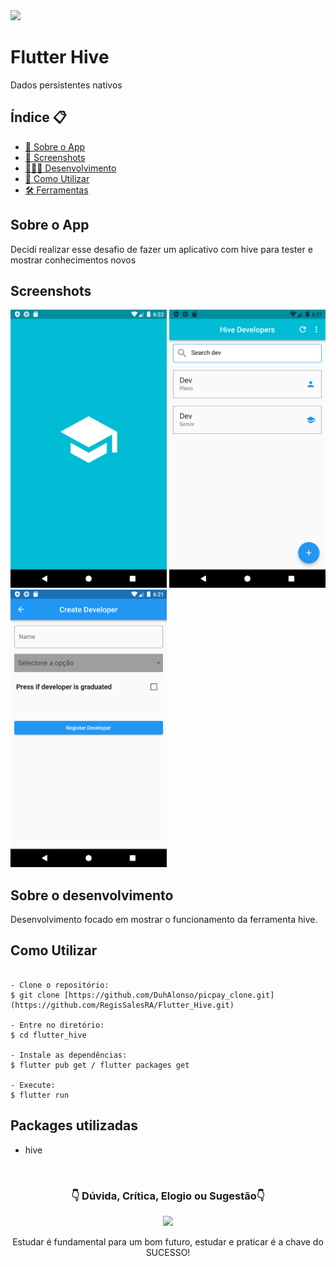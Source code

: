 <img src="https://img.shields.io/badge/Version-2.0.0-blue"> 

# Flutter Hive

Dados persistentes nativos 

<h2>Índice 📋</h2>

   <p>

   - [📖 Sobre o App](#Sobre-o-App)
   - [📱 Screenshots](#Screenshots)
   - [👨🏽‍💻 Desenvolvimento](#Sobre-o-desenvolvimento)
   - [📲 Como Utilizar](#Como-Utilizar)
   - [🛠 Ferramentas](#Ferramentas-utilizadas)

   </p>

<h2>Sobre o App</h2>

<p>
Decidi realizar esse desafio de fazer um aplicativo com hive para tester e mostrar conhecimentos novos
</p>

<h2>Screenshots</h2>

<img src="https://github.com/RegisSalesRA/Flutter_Hive/blob/master/assets/readme/logo.png" width="250"> <img src="https://github.com/RegisSalesRA/Flutter_Hive/blob/master/assets/readme/home.png" width="250"> <img src="https://github.com/RegisSalesRA/Flutter_Hive/blob/master/assets/readme/form.png" width="250"> 

<p>
</p>

<h2>Sobre o desenvolvimento</h2>
<p>
Desenvolvimento focado em mostrar o funcionamento da ferramenta hive.
</p>


<h2>Como Utilizar</h2>
<p>

```

- Clone o repositório:
$ git clone [https://github.com/DuhAlonso/picpay_clone.git](https://github.com/RegisSalesRA/Flutter_Hive.git)

- Entre no diretório:
$ cd flutter_hive

- Instale as dependências:
$ flutter pub get / flutter packages get

- Execute:
$ flutter run

```

</p>
 
<p>

<h2>Packages utilizadas</h2>
<p>

- hive

</br>

<p align="center">
<h3 align="center">👇 Dúvida, Crítica, Elogio ou Sugestão👇</h3> 
  </p>
  <p align="center">
  <a href="https://www.linkedin.com/in/regisrommel/" target="_blank"><img src="https://img.shields.io/badge/-LinkedIn-%230077B5?style=for-the-badge&logo=linkedin&logoColor=white" target="_blank">
  </a> 
</p>
<p align="center">
 Estudar é fundamental para um bom futuro, estudar e praticar é a chave do SUCESSO!

</p>
